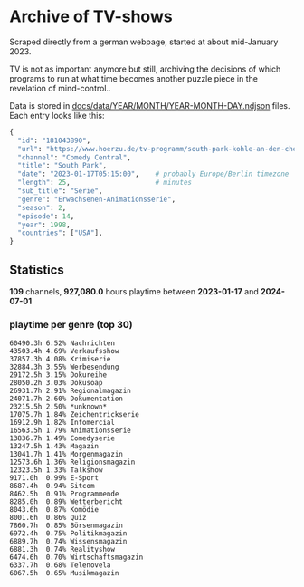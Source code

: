 # Archive of TV-shows

Scraped directly from a german webpage, started at about mid-January 2023.

TV is not as important anymore but still, archiving the decisions of which programs to run at what time
becomes another puzzle piece in the revelation of mind-control.. 

Data is stored in [docs/data/YEAR/MONTH/YEAR-MONTH-DAY.ndjson](docs/data/) files. 
Each entry looks like this:

```python
{
  "id": "181043890", 
  "url": "https://www.hoerzu.de/tv-programm/south-park-kohle-an-den-chefkoch/bid_181043890/", 
  "channel": "Comedy Central", 
  "title": "South Park", 
  "date": "2023-01-17T05:15:00",    # probably Europe/Berlin timezone 
  "length": 25,                     # minutes 
  "sub_title": "Serie", 
  "genre": "Erwachsenen-Animationsserie", 
  "season": 2, 
  "episode": 14, 
  "year": 1998, 
  "countries": ["USA"],
}
```

## Statistics

**109** channels, **927,080.0** hours playtime between **2023-01-17** and **2024-07-01**


### playtime per genre (top 30)

    60490.3h 6.52% Nachrichten
    43503.4h 4.69% Verkaufsshow
    37857.3h 4.08% Krimiserie
    32884.3h 3.55% Werbesendung
    29172.5h 3.15% Dokureihe
    28050.2h 3.03% Dokusoap
    26931.7h 2.91% Regionalmagazin
    24071.7h 2.60% Dokumentation
    23215.5h 2.50% *unknown*
    17075.7h 1.84% Zeichentrickserie
    16912.9h 1.82% Infomercial
    16563.5h 1.79% Animationsserie
    13836.7h 1.49% Comedyserie
    13247.5h 1.43% Magazin
    13041.7h 1.41% Morgenmagazin
    12573.6h 1.36% Religionsmagazin
    12323.5h 1.33% Talkshow
    9171.0h  0.99% E-Sport
    8687.4h  0.94% Sitcom
    8462.5h  0.91% Programmende
    8285.0h  0.89% Wetterbericht
    8043.6h  0.87% Komödie
    8001.6h  0.86% Quiz
    7860.7h  0.85% Börsenmagazin
    6972.4h  0.75% Politikmagazin
    6889.7h  0.74% Wissensmagazin
    6881.3h  0.74% Realityshow
    6474.6h  0.70% Wirtschaftsmagazin
    6337.7h  0.68% Telenovela
    6067.5h  0.65% Musikmagazin
